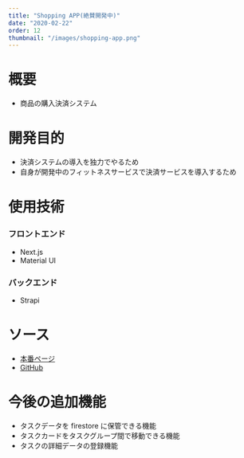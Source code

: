 ```yaml
---
title: "Shopping APP(絶賛開発中)"
date: "2020-02-22"
order: 12
thumbnail: "/images/shopping-app.png"
---
```


# 概要

- 商品の購入決済システム

# 開発目的

- 決済システムの導入を独力でやるため
- 自身が開発中のフィットネスサービスで決済サービスを導入するため

# 使用技術

### フロントエンド

- Next.js
- Material UI

### バックエンド

- Strapi

# ソース

- [本番ページ](https://trello-clone-three-lime.vercel.app/)
- [GitHub](https://github.com/kaity-kaity/trello-clone)

# 今後の追加機能

- タスクデータを firestore に保管できる機能
- タスクカードをタスクグループ間で移動できる機能
- タスクの詳細データの登録機能
